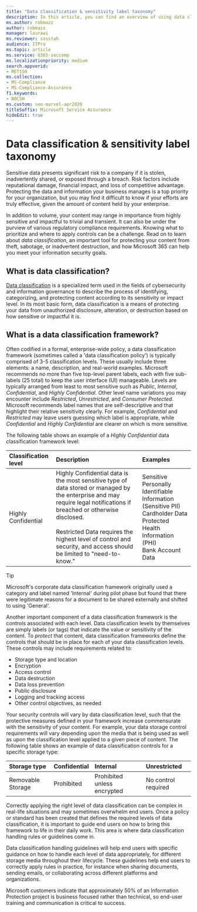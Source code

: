 ```yaml
---
title: "Data classification & sensitivity label taxonomy"
description: In this article, you can find an overview of using data classification & sensitivity label taxonomy with Microsoft 365.
ms.author: robmazz
author: robmazz
manager: laurawi
ms.reviewer: sosstah
audience: ITPro
ms.topic: article
ms.service: O365-seccomp
ms.localizationpriority: medium
search.appverid:
- MET150
ms.collection:
- MS-Compliance
- MS-Compliance-Assurance
f1.keywords:
- NOCSH
ms.custom: seo-marvel-apr2020
titleSuffix: Microsoft Service Assurance
hideEdit: true
---
```


# Data classification & sensitivity label taxonomy

Sensitive data presents significant risk to a company if it is stolen, inadvertently shared, or exposed through a breach. Risk factors include reputational damage, financial impact, and loss of competitive advantage. Protecting the data and information your business manages is a top priority for your organization, but you may find it difficult to know if your efforts are truly effective, given the amount of content held by your enterprise.

In addition to volume, your content may range in importance from highly sensitive and impactful to trivial and transient. It can also be under the purview of various regulatory compliance requirements. Knowing what to prioritize and where to apply controls can be a challenge. Read on to learn about *data classification*, an important tool for protecting your content from theft, sabotage, or inadvertent destruction, and how Microsoft 365 can help you meet your information security goals.

## What is data classification?

[Data classification](/microsoft-365/compliance/data-classification-overview) is a specialized term used in the fields of cybersecurity and information governance to describe the process of identifying, categorizing, and protecting content according to its sensitivity or impact level. In its most basic form, data classification is a means of protecting your data from unauthorized disclosure, alteration, or destruction based on how sensitive or impactful it is.

## What is a data classification framework?

Often codified in a formal, enterprise-wide policy, a data classification framework (sometimes called a 'data classification policy') is typically comprised of 3-5 classification levels. These usually include three elements: a name, description, and real-world examples. Microsoft recommends no more than five top-level parent labels, each with five sub-labels (25 total) to keep the user interface (UI) manageable. Levels are typically arranged from least to most sensitive such as *Public*, *Internal*, *Confidential*, and *Highly*
*Confidential*. Other level name variations you may encounter include *Restricted*, *Unrestricted*, and *Consumer Protected*. Microsoft recommends label names that are self-descriptive and that highlight their relative sensitivity clearly. For example, *Confidential* and *Restricted* may leave users guessing which label is appropriate, while *Confidential* and *Highly Confidential* are clearer on which is more sensitive. 

The following table shows an example of a *Highly Confidential* data classification framework level:

|**Classification level**|**Description**|**Examples**|
|:-----------------------|:--------------|:-----------|
| Highly Confidential | Highly Confidential data is the most sensitive type of data stored or managed by the enterprise and may require legal notifications if breached or otherwise disclosed. <br><br> Restricted Data requires the highest level of control and security, and access should be limited to "need-to- know." | Sensitive Personally Identifiable Information (Sensitive PII) <br> Cardholder Data <br> Protected Health Information (PHI) <br> Bank Account Data |

>[!TIP]
>Microsoft's corporate data classification framework originally used a category and label named 'Internal' during pilot phase but found that there were legitimate reasons for a document to be shared externally and shifted to using 'General'.

Another important component of a data classification framework is the controls associated with each level. Data classification levels by themselves are simply labels (or tags) that indicate the value or sensitivity of the content. To *protect* that content, data classification frameworks define the controls that should be in place for each of your data classification levels. These controls may include requirements related to:

- Storage type and location
- Encryption
- Access control
- Data destruction
- Data loss prevention
- Public disclosure
- Logging and tracking access
- Other control objectives, as needed

Your security controls will vary by data classification level, such that the protective measures defined in your framework increase commensurate with the sensitivity of your content. For example, your data storage control requirements will vary depending upon the media that is being used as well as upon the classification level applied to a given piece of content. The following table shows an example of data classification controls for a specific storage type:

|**Storage type**|**Confidential**|**Internal**|**Unrestricted**|
|:---------------|:---------------|:-----------|:---------------|
| Removable Storage | Prohibited | Prohibited unless encrypted | No control required |

Correctly applying the right level of data classification can be complex in real-life situations and may sometimes overwhelm end users. Once a policy or standard has been created that defines the required levels of data classification, it is important to guide end users on how to bring this framework to life in their daily work. This area is where data classification handling rules or guidelines come in.

Data classification handling guidelines will help end users with specific guidance on how to handle each level of data appropriately, for different storage media throughout their lifecycle. These guidelines help end users to correctly apply rules in practice, for instance when sharing documents, sending emails, or collaborating across different platforms and organizations.

Microsoft customers indicate that approximately 50% of an Information Protection project is business focused rather than technical, so end-user training and communication is critical to success.

